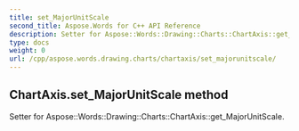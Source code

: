```yaml
---
title: set_MajorUnitScale
second_title: Aspose.Words for C++ API Reference
description: Setter for Aspose::Words::Drawing::Charts::ChartAxis::get_MajorUnitScale. 
type: docs
weight: 0
url: /cpp/aspose.words.drawing.charts/chartaxis/set_majorunitscale/
---
```

## ChartAxis.set_MajorUnitScale method


Setter for Aspose::Words::Drawing::Charts::ChartAxis::get_MajorUnitScale. 

